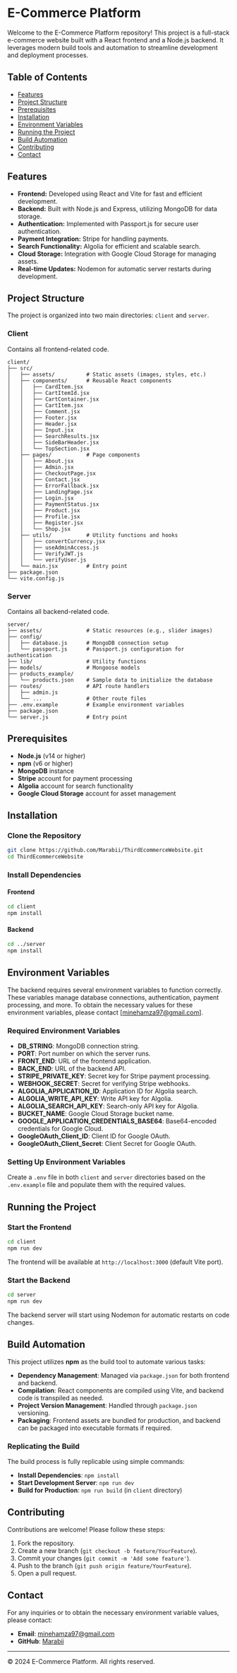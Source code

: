 # E-Commerce Platform

Welcome to the E-Commerce Platform repository! This project is a full-stack e-commerce website built with a React frontend and a Node.js backend. It leverages modern build tools and automation to streamline development and deployment processes.

## Table of Contents

- [Features](#features)
- [Project Structure](#project-structure)
- [Prerequisites](#prerequisites)
- [Installation](#installation)
- [Environment Variables](#environment-variables)
- [Running the Project](#running-the-project)
- [Build Automation](#build-automation)
- [Contributing](#contributing)
- [Contact](#contact)

## Features

- **Frontend:** Developed using React and Vite for fast and efficient development.
- **Backend:** Built with Node.js and Express, utilizing MongoDB for data storage.
- **Authentication:** Implemented with Passport.js for secure user authentication.
- **Payment Integration:** Stripe for handling payments.
- **Search Functionality:** Algolia for efficient and scalable search.
- **Cloud Storage:** Integration with Google Cloud Storage for managing assets.
- **Real-time Updates:** Nodemon for automatic server restarts during development.

## Project Structure

The project is organized into two main directories: `client` and `server`.

### Client

Contains all frontend-related code.

```
client/
├── src/
│   ├── assets/          # Static assets (images, styles, etc.)
│   ├── components/      # Reusable React components
│   │   ├── CardItem.jsx
│   │   ├── CartItemId.jsx
│   │   ├── CartContainer.jsx
│   │   ├── CartItem.jsx
│   │   ├── Comment.jsx
│   │   ├── Footer.jsx
│   │   ├── Header.jsx
│   │   ├── Input.jsx
│   │   ├── SearchResults.jsx
│   │   ├── SideBarHeader.jsx
│   │   └── TopSection.jsx
│   ├── pages/           # Page components
│   │   ├── About.jsx
│   │   ├── Admin.jsx
│   │   ├── CheckoutPage.jsx
│   │   ├── Contact.jsx
│   │   ├── ErrorFallback.jsx
│   │   ├── LandingPage.jsx
│   │   ├── Login.jsx
│   │   ├── PaymentStatus.jsx
│   │   ├── Product.jsx
│   │   ├── Profile.jsx
│   │   ├── Register.jsx
│   │   └── Shop.jsx
│   ├── utils/           # Utility functions and hooks
│   │   ├── convertCurrency.jsx
│   │   ├── useAdminAccess.js
│   │   ├── VerifyJWT.js
│   │   └── verifyUser.js
│   └── main.jsx         # Entry point
├── package.json
└── vite.config.js
```

### Server

Contains all backend-related code.

```
server/
├── assets/              # Static resources (e.g., slider images)
├── config/
│   ├── database.js      # MongoDB connection setup
│   └── passport.js      # Passport.js configuration for authentication
├── lib/                 # Utility functions
├── models/              # Mongoose models
├── products_example/
│   └── products.json    # Sample data to initialize the database
├── routes/              # API route handlers
│   ├── admin.js
│   └── ...              # Other route files
├── .env.example         # Example environment variables
├── package.json
└── server.js            # Entry point
```

## Prerequisites

- **Node.js** (v14 or higher)
- **npm** (v6 or higher)
- **MongoDB** instance
- **Stripe** account for payment processing
- **Algolia** account for search functionality
- **Google Cloud Storage** account for asset management

## Installation

### Clone the Repository

```bash
git clone https://github.com/Marabii/ThirdEcommerceWebsite.git
cd ThirdEcommerceWebsite
```

### Install Dependencies

#### Frontend

```bash
cd client
npm install
```

#### Backend

```bash
cd ../server
npm install
```

## Environment Variables

The backend requires several environment variables to function correctly. These variables manage database connections, authentication, payment processing, and more. To obtain the necessary values for these environment variables, please contact [minehamza97@gmail.com].

### Required Environment Variables

- **DB_STRING**: MongoDB connection string.
- **PORT**: Port number on which the server runs.
- **FRONT_END**: URL of the frontend application.
- **BACK_END**: URL of the backend API.
- **STRIPE_PRIVATE_KEY**: Secret key for Stripe payment processing.
- **WEBHOOK_SECRET**: Secret for verifying Stripe webhooks.
- **ALGOLIA_APPLICATION_ID**: Application ID for Algolia search.
- **ALGOLIA_WRITE_API_KEY**: Write API key for Algolia.
- **ALGOLIA_SEARCH_API_KEY**: Search-only API key for Algolia.
- **BUCKET_NAME**: Google Cloud Storage bucket name.
- **GOOGLE_APPLICATION_CREDENTIALS_BASE64**: Base64-encoded credentials for Google Cloud.
- **GoogleOAuth_Client_ID**: Client ID for Google OAuth.
- **GoogleOAuth_Client_Secret**: Client Secret for Google OAuth.

### Setting Up Environment Variables

Create a `.env` file in both `client` and `server` directories based on the `.env.example` file and populate them with the required values.

## Running the Project

### Start the Frontend

```bash
cd client
npm run dev
```

The frontend will be available at `http://localhost:3000` (default Vite port).

### Start the Backend

```bash
cd server
npm run dev
```

The backend server will start using Nodemon for automatic restarts on code changes.

## Build Automation

This project utilizes **npm** as the build tool to automate various tasks:

- **Dependency Management**: Managed via `package.json` for both frontend and backend.
- **Compilation**: React components are compiled using Vite, and backend code is transpiled as needed.
- **Project Version Management**: Handled through `package.json` versioning.
- **Packaging**: Frontend assets are bundled for production, and backend can be packaged into executable formats if required.

### Replicating the Build

The build process is fully replicable using simple commands:

- **Install Dependencies**: `npm install`
- **Start Development Server**: `npm run dev`
- **Build for Production**: `npm run build` (in `client` directory)

## Contributing

Contributions are welcome! Please follow these steps:

1. Fork the repository.
2. Create a new branch (`git checkout -b feature/YourFeature`).
3. Commit your changes (`git commit -m 'Add some feature'`).
4. Push to the branch (`git push origin feature/YourFeature`).
5. Open a pull request.

## Contact

For any inquiries or to obtain the necessary environment variable values, please contact:

- **Email**: minehamza97@gmail.com
- **GitHub**: [Marabii](https://github.com/Marabii)

---

© 2024 E-Commerce Platform. All rights reserved.
